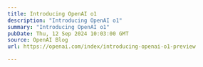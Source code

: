 ```yaml
---
title: Introducing OpenAI o1
description: "Introducing OpenAI o1"
summary: "Introducing OpenAI o1"
pubDate: Thu, 12 Sep 2024 10:03:00 GMT
source: OpenAI Blog
url: https://openai.com/index/introducing-openai-o1-preview

---
```


